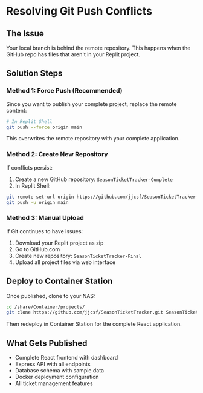 # Resolving Git Push Conflicts

## The Issue
Your local branch is behind the remote repository. This happens when the GitHub repo has files that aren't in your Replit project.

## Solution Steps

### Method 1: Force Push (Recommended)
Since you want to publish your complete project, replace the remote content:

```bash
# In Replit Shell
git push --force origin main
```

This overwrites the remote repository with your complete application.

### Method 2: Create New Repository
If conflicts persist:

1. Create a new GitHub repository: `SeasonTicketTracker-Complete`
2. In Replit Shell:
```bash
git remote set-url origin https://github.com/jjcsf/SeasonTicketTracker-Complete.git
git push -u origin main
```

### Method 3: Manual Upload
If Git continues to have issues:

1. Download your Replit project as zip
2. Go to GitHub.com
3. Create new repository: `SeasonTicketTracker-Final`
4. Upload all project files via web interface

## Deploy to Container Station
Once published, clone to your NAS:

```bash
cd /share/Container/projects/
git clone https://github.com/jjcsf/SeasonTicketTracker.git SeasonTicketTracker
```

Then redeploy in Container Station for the complete React application.

## What Gets Published
- Complete React frontend with dashboard
- Express API with all endpoints
- Database schema with sample data
- Docker deployment configuration
- All ticket management features